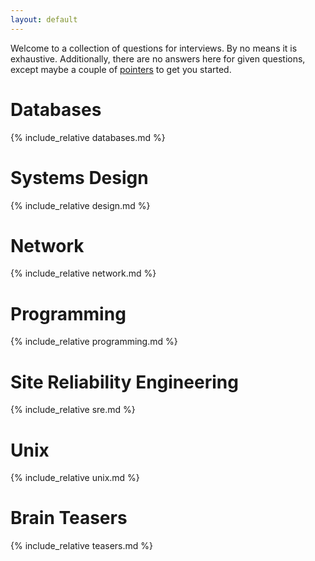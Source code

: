```yaml
---
layout: default
---
```


Welcome to a collection of questions for interviews. By no means it is exhaustive. Additionally, there are no answers here for given questions, except maybe a couple of [pointers](https://en.wikipedia.org/wiki/Pointer_(computer_programming)) to get you started. 

# Databases
{% include_relative databases.md %}


# Systems Design
{% include_relative design.md %}


# Network
{% include_relative network.md %}


# Programming
{% include_relative programming.md %}


# Site Reliability Engineering
{% include_relative sre.md %}


# Unix
{% include_relative unix.md %}



# Brain Teasers
{% include_relative teasers.md %}



